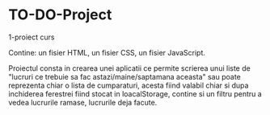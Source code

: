 # TO-DO-Project
1-proiect curs

Contine: un fisier HTML, un fisier CSS, un fisier JavaScript.

Proiectul consta in crearea unei aplicatii ce permite scrierea unui liste de "lucruri ce trebuie sa fac astazi/maine/saptamana aceasta" sau poate reprezenta chiar o lista de cumparaturi, acesta fiind valabil chiar si dupa inchiderea ferestrei fiind stocat in loacalStorage, contine si un filtru pentru a vedea lucrurile ramase, lucrurile deja facute.
